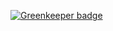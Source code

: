 
[![Greenkeeper badge](https://badges.greenkeeper.io/wafaagamal/diarTest.svg)](https://greenkeeper.io/)
